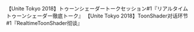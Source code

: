 【Unite Tokyo 2018】トゥーンシェーダートークセッション#1『リアルタイムトゥーンシェーダー徹底トーク』
【Unite Tokyo 2018】ToonShader对话环节#1『RealtimeToonShader彻谈』